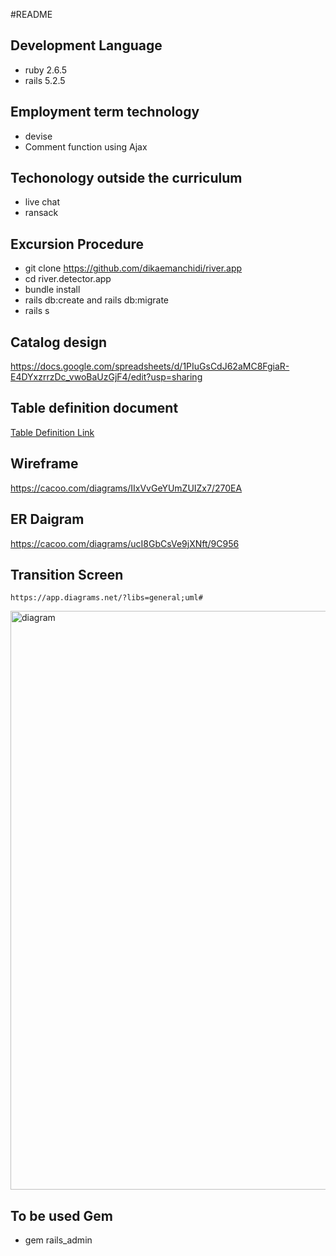 #README

## Development Language
   * ruby 2.6.5
   * rails 5.2.5
## Employment term technology
   * devise
  *  Comment function using Ajax
## Techonology outside the curriculum
  * live chat
  * ransack
## Excursion Procedure
  * git clone https://github.com/dikaemanchidi/river.app
  * cd river.detector.app
  * bundle install
  * rails db:create and rails db:migrate
  * rails s
## Catalog design
   https://docs.google.com/spreadsheets/d/1PIuGsCdJ62aMC8FgiaR-E4DYxzrrzDc_vwoBaUzGjF4/edit?usp=sharing
## Table definition document
  [Table Definition Link](https://docs.google.com/spreadsheets/d/1PIuGsCdJ62aMC8FgiaR-E4DYxzrrzDc_vwoBaUzGjF4/edit?usp=sharing)
  ## Wireframe
https://cacoo.com/diagrams/IIxVvGeYUmZUIZx7/270EA
## ER Daigram
  https://cacoo.com/diagrams/ucI8GbCsVe9jXNft/9C956
## Transition Screen
    https://app.diagrams.net/?libs=general;uml#
    
<img width="926" alt="diagram" src="https://user-images.githubusercontent.com/81798427/132349146-532a8691-1468-4fb2-b2f5-4513aaa1ccc1.png">



## To be used Gem
   * gem rails_admin
